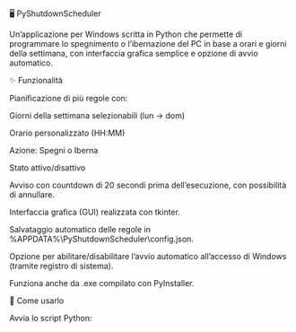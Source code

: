 🖥️ PyShutdownScheduler

Un’applicazione per Windows scritta in Python che permette di programmare lo spegnimento o l’ibernazione del PC in base a orari e giorni della settimana, con interfaccia grafica semplice e opzione di avvio automatico.

✨ Funzionalità

Pianificazione di più regole con:

Giorni della settimana selezionabili (lun → dom)

Orario personalizzato (HH:MM)

Azione: Spegni o Iberna

Stato attivo/disattivo

Avviso con countdown di 20 secondi prima dell’esecuzione, con possibilità di annullare.

Interfaccia grafica (GUI) realizzata con tkinter.

Salvataggio automatico delle regole in %APPDATA%\PyShutdownScheduler\config.json.

Opzione per abilitare/disabilitare l’avvio automatico all’accesso di Windows (tramite registro di sistema).

Funziona anche da .exe compilato con PyInstaller.

🚀 Come usarlo

Avvia lo script Python:
